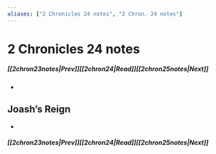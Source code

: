 ```yaml
---
aliases: ["2 Chronicles 24 notes", "2 Chron. 24 notes"]
---
```

# 2 Chronicles 24 notes
##### <span class=arrow-left></span>[[2chron23notes|Prev]]<span class=navigation-separator></span>[[2chron24|Read]]<span class=navigation-separator></span>[[2chron25notes|Next]]<span class=arrow-right></span>
- 
## Joash’s Reign
- 
##### <span class=arrow-left></span>[[2chron23notes|Prev]]<span class=navigation-separator></span>[[2chron24|Read]]<span class=navigation-separator></span>[[2chron25notes|Next]]<span class=arrow-right></span>